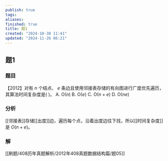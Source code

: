 ```yaml
---
publish: true
tags: 
aliases: 
finished: true
title: 题1
created: "2024-10-30 11:41"
updated: "2024-11-26 06:21"
---
```

## 题1
### 题目
【2012】对有 $n$ 个结点、 $e$ 条边且使用邻接表存储的有向图进行广度优先遍历，其算法时间复杂度是( )。 
A. $\mathrm{O}( n)$ 
B. $\mathrm{O}( e)$ 
C. $\mathrm{O}( {n + e})$ 
D. $\mathrm{O}( {ne})$
### 分析
[[邻接表]]存储[[出度]]边，遍历每个点，沿着出度边往下找，所以[[时间复杂度]]是 $O(n+e)$。
### 解
[[刷题/408历年真题解析/2012年408真题数据结构篇/题05]]